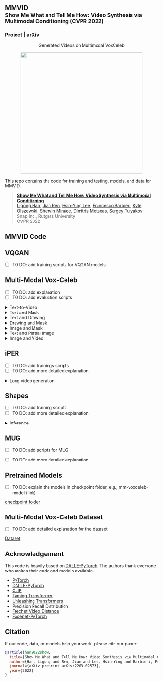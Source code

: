 ## MMVID<br><sub>Show Me What and Tell Me How: Video Synthesis via Multimodal Conditioning (CVPR 2022)</sub>

### [Project](https://snap-research.github.io/MMVID/) | [arXiv](https://arxiv.org/abs/2203.02573)

<div align="center">
  Generated Videos on Multimodal VoxCeleb
</div>

<div class="gif">
<p align="center">
<img src='images/demo.gif' align="center" width=400>
</p>
</div>

This repo contains the code for training and testing, models, and data for MMVID.

> [**Show Me What and Tell Me How: Video Synthesis via Multimodal Conditioning**](https://snap-research.github.io/MMVID/)<br>
> [Ligong Han](https://phymhan.github.io/), [Jian Ren](https://alanspike.github.io/), [Hsin-Ying Lee](http://hsinyinglee.com/), [Francesco Barbieri](https://fvancesco.github.io/), [Kyle Olszewski](https://kyleolsz.github.io/), [Shervin Minaee](https://sites.google.com/site/shervinminaee/home), [Dimitris Metaxas](https://people.cs.rutgers.edu/~dnm/), [Sergey Tulyakov](http://www.stulyakov.com/)<br>
> Snap Inc., Rutgers University<br>
> CVPR 2022


## MMVID Code 

## VQGAN
- [ ] TO DO: add training scripts for VQGAN models
## Multi-Modal Vox-Celeb

- [ ] TO DO: add explanation
- [ ] TO DO: add evaluation scripts

<details>
  <summary>Text-to-Video</summary>
  
  #### Training:
    bash scripts/mmvoxceleb/text_to_video/train.sh
  #### Testing:
    bash scripts/mmvoxceleb/text_to_video/test.sh
  #### For Quantitative Evaluation (FVD and PRD):
    bash scripts/mmvoxceleb/text_to_video/evaluation.sh
</details>

<details>
  <summary>Text and Mask</summary>
  
  #### Training:
    bash scripts/mmvoxceleb/text_and_mask/train.sh
  #### Testing:
    bash scripts/mmvoxceleb/text_and_mask/test.sh
  #### For Quantitative Evaluation (FVD and PRD):
    To Add
</details>

<details>
  <summary>Text and Drawing</summary>
  
  #### Training:
    bash scripts/mmvoxceleb/text_and_drawing/train.sh
  #### Testing:
    bash scripts/mmvoxceleb/text_and_drawing/test.sh
  #### For Quantitative Evaluation (FVD and PRD):
    To Add
</details>

<details>
  <summary>Drawing and Mask</summary>
  
  #### Training:
    bash scripts/mmvoxceleb/drawing_and_mask/train.sh
  #### Testing:
    bash scripts/mmvoxceleb/drawing_and_mask/test.sh
  #### For Quantitative Evaluation (FVD and PRD):
    To Add
</details>

<details>
  <summary>Image and Mask</summary>
  
  #### Training:
    bash scripts/mmvoxceleb/image_and_mask/train.sh
  #### Testing:
    bash scripts/mmvoxceleb/image_and_mask/test.sh
  #### For Quantitative Evaluation (FVD and PRD):
    To Add
</details>

<details>
  <summary>Text and Partial Image</summary>
  
  #### Training:
    bash scripts/mmvoxceleb/image_and_mask/train.sh
  #### Testing:
    bash scripts/mmvoxceleb/image_and_mask/test.sh
  #### For Quantitative Evaluation (FVD and PRD):
    To Add
</details>

<details>
  <summary>Image and Video</summary>
  
  #### Training:
    bash scripts/mmvoxceleb/image_and_mask/train.sh
  #### Testing:
    bash scripts/mmvoxceleb/image_and_mask/test.sh
  #### For Quantitative Evaluation (FVD and PRD):
    To Add
</details>



## iPER
- [ ] TO DO: add trainings scripts
- [ ] TO DO: add more detailed explanation

<details>
  <summary>Long video generation </summary>
  
  #### Extrapolation:
    bash scripts/iPER/long_video_extrapolation.sh

  #### Interpolation:
    bash scripts/iPER/long_video_interpolation.sh
 
</details>



## Shapes
- [ ] TO DO: add training scripts
- [ ] TO DO: add more detailed explanation

<details>
  <summary>Inference </summary>
  
  #### With Image Control (center-cropped IC for background):
    bash scripts/Shapes/image_control.sh

  #### Dependent:
    bash scripts/Shapes/dependent.sh
 
</details>


## MUG

- [ ] TO DO: add scripts for MUG
- [ ] TO DO: add more detailed explanation




## Pretrained Models
- [ ] TO DO: explain the models in checkpoint folder, e.g., mm-voxceleb-model (link)

[checkpoint folder](https://drive.google.com/drive/folders/1q_YdEBylrAWeuSleq6Jp58epE3KM-oXK?usp=sharing)

## Multi-Modal Vox-Celeb Dataset
- [ ] TO DO: add detailed explanation for the dataset

[Dataset](mm_vox_celeb/README.md)

## Acknowledgement
This code is heavily based on [DALLE-PyTorch](https://github.com/lucidrains/DALLE-pytorch). The authors thank everyone who makes their code and models available.
- [PyTorch](https://pytorch.org/)
- [DALLE-PyTorch](https://github.com/lucidrains/DALLE-pytorch)
- [CLIP](https://github.com/openai/CLIP)
- [Taming Transformer](https://github.com/CompVis/taming-transformers)
- [Unleashing Transformers](https://github.com/samb-t/unleashing-transformers)
- [Precision Recall Distribution](https://github.com/msmsajjadi/precision-recall-distributions)
- [Frechet Video Distance](https://github.com/google-research/google-research/tree/master/frechet_video_distance)
- [Facenet-PyTorch](https://github.com/timesler/facenet-pytorch)


## Citation

If our code, data, or models help your work, please cite our paper:
```BibTeX
@article{han2022show,
  title={Show Me What and Tell Me How: Video Synthesis via Multimodal Conditioning},
  author={Han, Ligong and Ren, Jian and Lee, Hsin-Ying and Barbieri, Francesco and Olszewski, Kyle and Minaee, Shervin and Metaxas, Dimitris and Tulyakov, Sergey},
  journal={arXiv preprint arXiv:2203.02573},
  year={2022}
}
```
